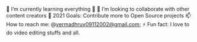 
🌱 I’m currently learning everything 🤣
👯 I’m looking to collaborate with other content creators
🥅 2021 Goals: Contribute more to Open Source projects
📫 How to reach me: @vermadhruv09112002@gmail.com;
⚡ Fun fact: I love to do video editing stuffs and all.

<!---
Dhruvermafz/Dhruvermafz is a ✨ special ✨ repository because its `README.md` (this file) appears on your GitHub profile.
You can click the Preview link to take a look at your changes.
--->
